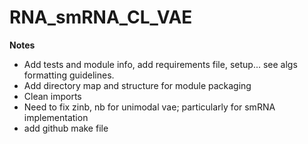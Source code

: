 # RNA_smRNA_CL_VAE


__Notes__

- Add tests and module info, add requirements file, setup... see algs formatting guidelines. 
- Add directory map and structure for module packaging
- Clean imports
- Need to fix zinb, nb for unimodal vae; particularly for smRNA implementation
- add github make file